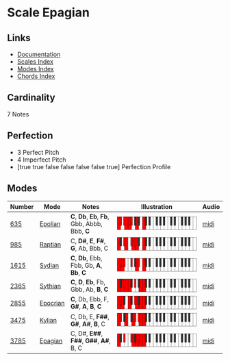 # Scale Epagian

## Links

- [Documentation](index.md)
- [Scales Index](Scales.md)
- [Modes Index](Modes.md)
- [Chords Index](Chords.md)

## Cardinality

7 Notes

## Perfection

- 3 Perfect Pitch
- 4 Imperfect Pitch
- [true true false false false false true] Perfection Profile

## Modes

| Number | Mode | Notes | Illustration | Audio |
|--------|------|-------|--------------|-------|
| [635](https://ianring.com/musictheory/scales/635) | [Epolian](ModeEpolian.md) | **C**, **Db**, **Eb**, **Fb**, Gbb, Abbb, Bbb, **C** | ![CNaturalEpolian](ModeCNaturalEpolian.png) | [midi](https://github.com/edipermadi/music/blob/main/docs/ModeCNaturalEpolian.mid?raw=true) | 
| [985](https://ianring.com/musictheory/scales/985) | [Raptian](ModeRaptian.md) | C, **D#**, **E**, **F#**, **G**, Ab, Bbb, C | ![CNaturalRaptian](ModeCNaturalRaptian.png) | [midi](https://github.com/edipermadi/music/blob/main/docs/ModeCNaturalRaptian.mid?raw=true) | 
| [1615](https://ianring.com/musictheory/scales/1615) | [Sydian](ModeSydian.md) | **C**, **Db**, Ebb, Fbb, Gb, **A**, **Bb**, **C** | ![CNaturalSydian](ModeCNaturalSydian.png) | [midi](https://github.com/edipermadi/music/blob/main/docs/ModeCNaturalSydian.mid?raw=true) | 
| [2365](https://ianring.com/musictheory/scales/2365) | [Sythian](ModeSythian.md) | **C**, **D**, **Eb**, Fb, Gbb, Ab, **B**, **C** | ![CNaturalSythian](ModeCNaturalSythian.png) | [midi](https://github.com/edipermadi/music/blob/main/docs/ModeCNaturalSythian.mid?raw=true) | 
| [2855](https://ianring.com/musictheory/scales/2855) | [Epocrian](ModeEpocrian.md) | **C**, Db, Ebb, F, **G#**, **A**, **B**, **C** | ![CNaturalEpocrian](ModeCNaturalEpocrian.png) | [midi](https://github.com/edipermadi/music/blob/main/docs/ModeCNaturalEpocrian.mid?raw=true) | 
| [3475](https://ianring.com/musictheory/scales/3475) | [Kylian](ModeKylian.md) | C, Db, E, **F##**, **G#**, **A#**, **B**, C | ![CNaturalKylian](ModeCNaturalKylian.png) | [midi](https://github.com/edipermadi/music/blob/main/docs/ModeCNaturalKylian.mid?raw=true) | 
| [3785](https://ianring.com/musictheory/scales/3785) | [Epagian](ModeEpagian.md) | C, D#, **E##**, **F##**, **G##**, **A#**, B, C | ![CNaturalEpagian](ModeCNaturalEpagian.png) | [midi](https://github.com/edipermadi/music/blob/main/docs/ModeCNaturalEpagian.mid?raw=true) | 
